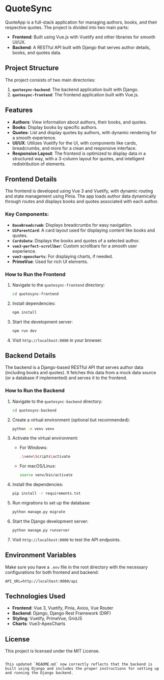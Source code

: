 # QuoteSync

QuoteApp is a full-stack application for managing authors, books, and their respective quotes. The project is divided into two main parts:

- **Frontend**: Built using Vue.js with Vuetify and other libraries for smooth UI/UX.
- **Backend**: A RESTful API built with Django that serves author details, books, and quotes data.

## Project Structure

The project consists of two main directories:

1. **`quotesync-backend`**: The backend application built with Django.
2. **`quotesync-frontend`**: The frontend application built with Vue.js.

## Features

- **Authors**: View information about authors, their books, and quotes.
- **Books**: Display books by specific authors.
- **Quotes**: List and display quotes by authors, with dynamic rendering for a smooth experience.
- **UI/UX**: Utilizes Vuetify for the UI, with components like cards, breadcrumbs, and more for a clean and responsive interface.
- **Responsive Layout**: The frontend is optimized to display data in a structured way, with a 3-column layout for quotes, and intelligent redistribution of elements.

## Frontend Details

The frontend is developed using Vue 3 and Vuetify, with dynamic routing and state management using Pinia. The app loads author data dynamically through routes and displays books and quotes associated with each author.

### Key Components:

- **`BaseBreadcrumb`**: Displays breadcrumbs for easy navigation.
- **`UiParentCard`**: A card layout used for displaying content like books and quotes.
- **`CardsData`**: Displays the books and quotes of a selected author.
- **`vue3-perfect-scrollbar`**: Custom scrollbars for a smooth user experience.
- **`vue3-apexcharts`**: For displaying charts, if needed.
- **PrimeVue**: Used for rich UI elements.

### How to Run the Frontend

1. Navigate to the `quotesync-frontend` directory:
   ```bash
   cd quotesync-frontend
   ```

2. Install dependencies:
   ```bash
   npm install
   ```

3. Start the development server:
   ```bash
   npm run dev
   ```

4. Visit `http://localhost:8080` in your browser.

## Backend Details

The backend is a Django-based RESTful API that serves author data (including books and quotes). It fetches this data from a mock data source (or a database if implemented) and serves it to the frontend.

### How to Run the Backend

1. Navigate to the `quotesync-backend` directory:
   ```bash
   cd quotesync-backend
   ```

2. Create a virtual environment (optional but recommended):
   ```bash
   python -m venv venv
   ```

3. Activate the virtual environment:
   - For Windows:
     ```bash
     .\venv\Scripts\activate
     ```
   - For macOS/Linux:
     ```bash
     source venv/bin/activate
     ```

4. Install the dependencies:
   ```bash
   pip install -r requirements.txt
   ```

5. Run migrations to set up the database:
   ```bash
   python manage.py migrate
   ```

6. Start the Django development server:
   ```bash
   python manage.py runserver
   ```

7. Visit `http://localhost:8000` to test the API endpoints.

## Environment Variables

Make sure you have a `.env` file in the root directory with the necessary configurations for both frontend and backend:

```env
API_URL=http://localhost:8000/api
```

## Technologies Used

- **Frontend**: Vue 3, Vuetify, Pinia, Axios, Vue Router
- **Backend**: Django, Django Rest Framework (DRF)
- **Styling**: Vuetify, PrimeVue, GridJS
- **Charts**: Vue3-ApexCharts

## License

This project is licensed under the MIT License.
```

This updated `README.md` now correctly reflects that the backend is built using Django and includes the proper instructions for setting up and running the Django backend.